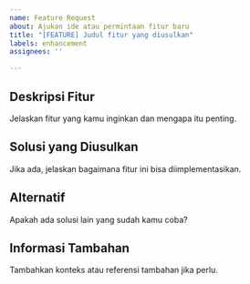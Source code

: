 ```yaml
---
name: Feature Request
about: Ajukan ide atau permintaan fitur baru
title: "[FEATURE] Judul fitur yang diusulkan"
labels: enhancement
assignees: ''

---
```


## Deskripsi Fitur
Jelaskan fitur yang kamu inginkan dan mengapa itu penting.

## Solusi yang Diusulkan
Jika ada, jelaskan bagaimana fitur ini bisa diimplementasikan.

## Alternatif
Apakah ada solusi lain yang sudah kamu coba?

## Informasi Tambahan
Tambahkan konteks atau referensi tambahan jika perlu.
